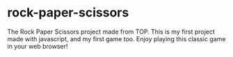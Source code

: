 # rock-paper-scissors

The Rock Paper Scissors project made from TOP. This is my first project made with javascript, and my first game too. Enjoy playing this classic game in your web browser!